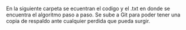 En la siguiente carpeta se ecuentran el codigo y el .txt en donde se encuentra el algoritmo paso a paso.
Se sube a Git para poder tener una copia de respaldo ante cualquier perdida que pueda surgir.
